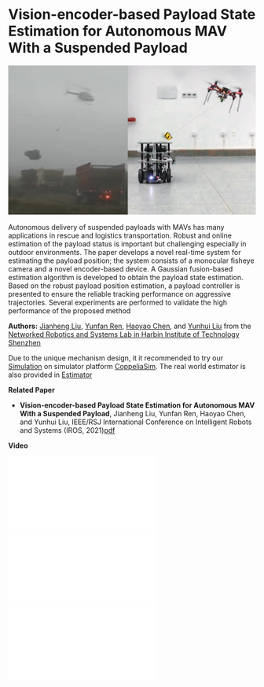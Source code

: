 # Vision-encoder-based Payload State Estimation for Autonomous MAV With a Suspended Payload

![image-20210908104823823](README.assets/image-20210908104823823.png)

Autonomous delivery of suspended payloads with MAVs has many applications in rescue and logistics transportation. Robust and online estimation of the payload status is important but challenging especially in outdoor environments. The paper develops a novel real-time system for estimating the payload position; the system consists of a monocular fisheye camera and a novel encoder-based device. A Gaussian fusion-based estimation algorithm is developed to obtain the payload state estimation. Based on the robust payload position estimation, a payload controller is presented to ensure the reliable tracking performance on aggressive trajectories. Several experiments are performed to validate the high performance of the proposed method

**Authors:** [Jianheng Liu](https://github.com/jianhengLiu), [Yunfan Ren](https://github.com/RENyunfan), [Haoyao Chen](faculty.hitsz.edu.cn/chenhaoyao), and [Yunhui Liu](ri.cuhk.edu.hk/yhliu) from the [Networked Robotics and Systems Lab in Harbin Institute of Technology Shenzhen](http://nrs-lab.com/)



Due to the unique mechanism design, it it recommended to try our [Simulation](./Simulation) on simulator platform [CoppeliaSim](https://www.coppeliarobotics.com/coppeliaSim). The real world estimator is also provided in [Estimator](./Estimator)



**Related Paper**

- **Vision-encoder-based Payload State Estimation for Autonomous MAV With a Suspended Payload**, Jianheng Liu, Yunfan Ren, Haoyao Chen, and Yunhui Liu, IEEE/RSJ International Conference on Intelligent Robots and Systems (IROS, 2021)[pdf](./paper/iros2021.pdf)



**Video**

<iframe src="//player.bilibili.com/player.html?aid=590278777&bvid=BV1Qq4y1U7n4&cid=404680713&page=1" scrolling="no" border="0" frameborder="no" framespacing="0" allowfullscreen="true"> </iframe>


<iframe src="//player.bilibili.com/player.html?aid=207782584&bvid=BV1fh411W7ht&cid=404682581&page=1" scrolling="no" border="0" frameborder="no" framespacing="0" allowfullscreen="true"> </iframe>


<iframe src="//player.bilibili.com/player.html?aid=720370723&bvid=BV1eQ4y1a77v&cid=404681647&page=1" scrolling="no" border="0" frameborder="no" framespacing="0" allowfullscreen="true"> </iframe>
